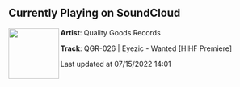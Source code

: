 ## Currently Playing on SoundCloud

[<img align="left" width="100" src="https://i1.sndcdn.com/artworks-Fk7qkK2851upXlfv-tyrefw-t500x500.jpg">](https://soundcloud.com/qualitygoodsrecs/qgr-026-eyezic-wanted)

**Artist**: Quality Goods Records 

**Track**: QGR-026 | Eyezic - Wanted [HIHF Premiere]

Last updated at 07/15/2022 14:01
